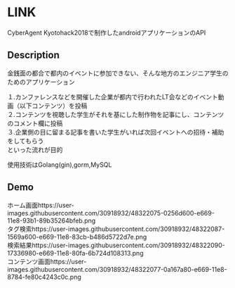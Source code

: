 # LINK
CyberAgent Kyotohack2018で制作したandroidアプリケーションのAPI

## Description
金銭面の都合で都内のイベントに参加できない、そんな地方のエンジニア学生のためのアプリケーション

１.カンファレンスなどを開催した企業が都内で行われたLT会などのイベント動画（以下コンテンツ）を投稿  
２.コンテンツを視聴した学生がそれを基にした制作物を記事にし、コンテンツのコメント欄に投稿  
３.企業側の目に留まる記事を書いた学生がいれば次回イベントへの招待・補助をしてもらう  
といった流れが目的

使用技術はGolang(gin),gorm,MySQL

## Demo
ホーム画面https://user-images.githubusercontent.com/30918932/48322075-0256d600-e669-11e8-93b1-89b35264bfeb.png  
タグ検索https://user-images.githubusercontent.com/30918932/48322087-1569a600-e669-11e8-83cb-b486d5722d7e.png  
検索結果https://user-images.githubusercontent.com/30918932/48322090-17336980-e669-11e8-80fa-6b724d108313.png  
コンテンツ画面https://user-images.githubusercontent.com/30918932/48322077-0a167a80-e669-11e8-8784-fe80c4243c0c.png